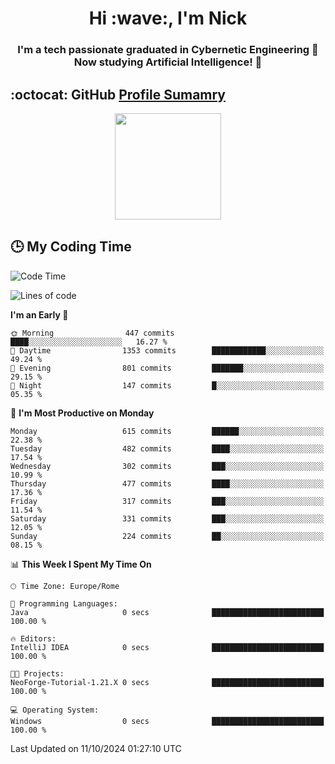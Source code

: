<h1 align="center">Hi :wave:, I'm Nick</h1>

<h3 align="center">I'm a tech passionate graduated in Cybernetic Engineering 🤖<br>
Now studying Artificial Intelligence! 🧠</h3>


## :octocat: GitHub <a href="https://github.com/vn7n24fzkq/github-profile-summary-cards">Profile Sumamry</a>

<p align="center">
   <img style="height:170px;display:inline-block"  src="http://github-profile-summary-cards.vercel.app/api/cards/profile-details?username=CodeClimberNT&theme=github_dark" />
<!--    <img style="height:170px;display:inline-block"  src="http://github-profile-summary-cards.vercel.app/api/cards/repos-per-language?username=CodeClimberNT&theme=github_dark&exclude=" /> -->
</p>

 ## :clock3: My Coding Time 
 
<!--START_SECTION:waka-->
![Code Time](http://img.shields.io/badge/Code%20Time-372%20hrs%2010%20mins-blue)

![Lines of code](https://img.shields.io/badge/From%20Hello%20World%20I%27ve%20Written-3.1%20million%20lines%20of%20code-blue)

**I'm an Early 🐤** 

```text
🌞 Morning                447 commits         ████░░░░░░░░░░░░░░░░░░░░░   16.27 % 
🌆 Daytime                1353 commits        ████████████░░░░░░░░░░░░░   49.24 % 
🌃 Evening                801 commits         ███████░░░░░░░░░░░░░░░░░░   29.15 % 
🌙 Night                  147 commits         █░░░░░░░░░░░░░░░░░░░░░░░░   05.35 % 
```
📅 **I'm Most Productive on Monday** 

```text
Monday                   615 commits         ██████░░░░░░░░░░░░░░░░░░░   22.38 % 
Tuesday                  482 commits         ████░░░░░░░░░░░░░░░░░░░░░   17.54 % 
Wednesday                302 commits         ███░░░░░░░░░░░░░░░░░░░░░░   10.99 % 
Thursday                 477 commits         ████░░░░░░░░░░░░░░░░░░░░░   17.36 % 
Friday                   317 commits         ███░░░░░░░░░░░░░░░░░░░░░░   11.54 % 
Saturday                 331 commits         ███░░░░░░░░░░░░░░░░░░░░░░   12.05 % 
Sunday                   224 commits         ██░░░░░░░░░░░░░░░░░░░░░░░   08.15 % 
```


📊 **This Week I Spent My Time On** 

```text
🕑︎ Time Zone: Europe/Rome

💬 Programming Languages: 
Java                     0 secs              █████████████████████████   100.00 % 

🔥 Editors: 
IntelliJ IDEA            0 secs              █████████████████████████   100.00 % 

🐱‍💻 Projects: 
NeoForge-Tutorial-1.21.X 0 secs              █████████████████████████   100.00 % 

💻 Operating System: 
Windows                  0 secs              █████████████████████████   100.00 % 
```


 Last Updated on 11/10/2024 01:27:10 UTC
<!--END_SECTION:waka-->

